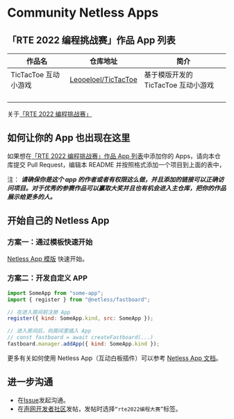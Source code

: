 # Community Netless Apps

## 「RTE 2022 编程挑战赛」作品 App 列表

作品名 | 仓库地址 | 简介
--- | --- | ---
TicTacToe 互动小游戏 | [Leooeloel/TicTacToe](https://github.com/Leooeloel/TicTacToe/tree/react) | 基于模版开发的 TicTacToe 互动小游戏
 | | 
 | | 
 | | 
 | | 

关于[「RTE 2022 编程挑战赛」]()

## 如何让你的 App 也出现在这里
如果想在[「RTE 2022 编程挑战赛」作品 App 列表](#rte-2022-编程挑战赛作品-app-列表)中添加你的 Apps，请向本仓库提交 Pull Request，编辑本 README 并按照格式添加一个项目到上面的表中，

注： ***请确保你是这个 app 的作者或者有权限这么做，并且添加的链接可以正确访问项目。对于优秀的参赛作品可以赢取大奖并且也有机会进入主仓库，把你的作品展示给更多的人。***

## 开始自己的 Netless App

### 方案一：通过模板快速开始

[Netless App 模版](https://github.com/netless-io/community-app-template) 快速开始。

### 方案二：开发自定义 APP

```js
import SomeApp from "some-app";
import { register } from "@netless/fastboard";

// 在进入房间前注册 App
register({ kind: SomeApp.kind, src: SomeApp });

// 进入房间后，向房间里插入 App
// const fastboard = await createFastboard(...)
fastboard.manager.addApp({ kind: SomeApp.kind });
```

更多有关如何使用 Netless App（互动白板插件）可以参考 [Netless App 文档](https://github.com/netless-io/window-manager/blob/master/docs/develop-app.md)。


## 进一步沟通
- 在[Issue](https://github.com/netless-io/community-apps/issues)发起沟通。
- 在[声网开发者社区](https://rtcdeveloper.agora.io/c/ask/128)发帖，发帖时选择`“rte2022编程大赛”`标签。

